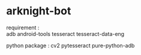 # arknight-bot
requirement :  
adb android-tools tesseract tesseract-data-eng

python package :
cv2 pytesseract pure-python-adb
